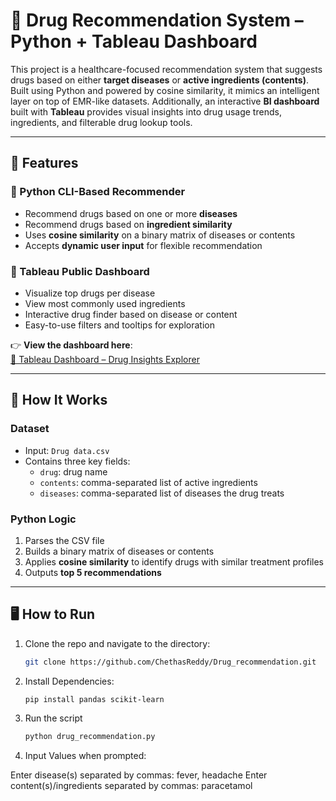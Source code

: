# 💊 Drug Recommendation System – Python + Tableau Dashboard

This project is a healthcare-focused recommendation system that suggests drugs based on either **target diseases** or **active ingredients (contents)**. Built using Python and powered by cosine similarity, it mimics an intelligent layer on top of EMR-like datasets. Additionally, an interactive **BI dashboard** built with **Tableau** provides visual insights into drug usage trends, ingredients, and filterable drug lookup tools.

---

## 📌 Features

### 🔹 Python CLI-Based Recommender

- Recommend drugs based on one or more **diseases**
- Recommend drugs based on **ingredient similarity**
- Uses **cosine similarity** on a binary matrix of diseases or contents
- Accepts **dynamic user input** for flexible recommendation

### 🔹 Tableau Public Dashboard

- Visualize top drugs per disease
- View most commonly used ingredients
- Interactive drug finder based on disease or content
- Easy-to-use filters and tooltips for exploration

👉 **View the dashboard here**:  
[🔗 Tableau Dashboard – Drug Insights Explorer](https://public.tableau.com/app/profile/chethas.anil.reddy/viz/BIDashboardDrugRecommendationsIngredientInsights/DrugRecommendationDashboard?publish=yes)

---

## 🧠 How It Works

### Dataset

- Input: `Drug data.csv`
- Contains three key fields:
  - `drug`: drug name
  - `contents`: comma-separated list of active ingredients
  - `diseases`: comma-separated list of diseases the drug treats

### Python Logic

1. Parses the CSV file
2. Builds a binary matrix of diseases or contents
3. Applies **cosine similarity** to identify drugs with similar treatment profiles
4. Outputs **top 5 recommendations**

---

## 🖥️ How to Run

1. Clone the repo and navigate to the directory:

   ```bash
   git clone https://github.com/ChethasReddy/Drug_recommendation.git

   ```

2. Install Dependencies:

   ```bash
   pip install pandas scikit-learn
   ```

3. Run the script

   ```bash
   python drug_recommendation.py
   ```

4. Input Values when prompted:

Enter disease(s) separated by commas: fever, headache
Enter content(s)/ingredients separated by commas: paracetamol
